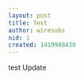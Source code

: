 ```yaml
---
layout: post
title: Test
author: wiresubs
nid: 1
created: 1419988430
---
```

<p>test Update</p>
